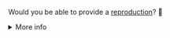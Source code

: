 Would you be able to provide a [reproduction](https://github.com/devcui/fantasies-ui)? 🙏

<details>
<summary>More info</summary>

### Why do I need to provide a reproduction?

Reproductions make it possible for us to triage and fix issues quickly with a relatively small team. It helps us discover the source of the problem, and also can reveal assumptions you or we might be making.

### What will happen?

If you've provided a reproduction, we'll remove the label and try to reproduce the issue. If we can, we'll mark it as a bug and prioritise it based on its severity and how many people we think it might affect.

If `needs reproduction` labeled issues don't receive any substantial activity (e.g., new comments featuring a reproduction link), they will be closed automatically after a while. That's not because we don't care! At any point, feel free to comment with a reproduction and we'll reopen it.

### How can I create a reproduction?

We have templates to create a minimal reproduction:

* **Nuxt**: https://codesandbox.io/p/devbox/nuxt-ui3-n3sxks
* **Vue**: https://codesandbox.io/p/devbox/nuxt-ui3-vue-4h5gqn

Please ensure that the reproduction is as **minimal** as possible. See more details [in our guide](https://github.com/devcui/fantasies-ui).

You might also find these other articles interesting and/or helpful:

- [The Importance of Reproductions](https://github.com/devcui/fantasies-ui)
- [How to Generate a Minimal, Complete, and Verifiable Example](https://github.com/devcui/fantasies-ui)

</details>
